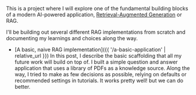 This is a project where I will explore one of the fundamental building blocks of a modern AI-powered application, [Retrieval-Augmented Generation](https://arxiv.org/abs/2005.11401) or RAG.

I'll be building out several different RAG implementations from scratch and documenting my learnings and choices along the way.

* [A basic, naive RAG implementation]({{ '/a-basic-application' | relative_url }}) In this post, I describe the basic scaffolding that all my future work will build on top of. I built a simple question and answer application that uses a library of PDFs as a knowledge source. Along the way, I tried to make as few decisions as possible, relying on defaults or recommended settings in tutorials. It works pretty well! but we can do better. 